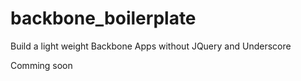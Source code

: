 backbone_boilerplate
====================

Build a light weight Backbone Apps without JQuery and Underscore

Comming soon
